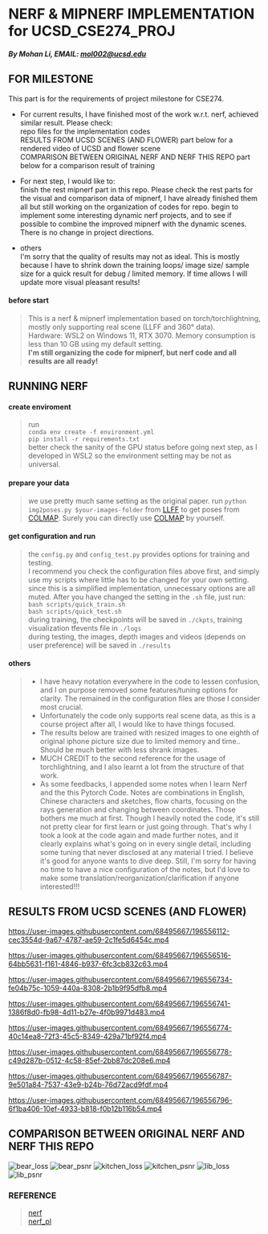 # NERF & MIPNERF IMPLEMENTATION for UCSD_CSE274_PROJ
##### By Mohan Li, EMAIL: mol002@ucsd.edu

## FOR MILESTONE
This part is for the requirements of project milestone for CSE274.   
- For current results, I have finished most of the work w.r.t. nerf, achieved similar result. Please check:   
repo files for the implementation codes   
RESULTS FROM UCSD SCENES (AND FLOWER) part below for a rendered video of UCSD and flower scene    
COMPARISON BETWEEN ORIGINAL NERF AND NERF THIS REPO part below for a comparison result of training   
- For next step, I would like to:   
finish the rest mipnerf part in this repo. Please check the rest parts for the visual and comparison data of mipnerf, I have already finished them all but still working on the organization of codes for repo.
begin to implement some interesting dynamic nerf projects, and to see if possible to combine the improved mipnerf with the dynamic scenes.   
There is no change in project directions.

- others   
I'm sorry that the quality of results may not as ideal. This is mostly because I have to shrink down the training loops/ image size/ sample size for a quick result for debug / limited memory. If time allows I will update more visual pleasant results!

#### before start
> This is a nerf & mipnerf implementation based on torch/torchlightning, mostly only supporting real scene (LLFF and 360° data).   
> Hardware: WSL2 on Windows 11, RTX 3070. Memory consumption is less than 10 GB using my default setting.    
> **I'm still organizing the code for mipnerf, but nerf code and all results are all ready!**

## RUNNING NERF
#### create enviroment
> run   
`conda env create -f environment.yml`   
`pip install -r requirements.txt`   
better check the sanity of the GPU status before going next step, as I developed in WSL2 so the environment setting may be not as universal.

#### prepare your data   
> we use pretty much same setting as the original paper. run `python img2poses.py $your-images-folder` from [LLFF](https://github.com/Fyusion/LLFF) to get poses from [COLMAP](https://github.com/colmap/colmap). Surely you can directly use [COLMAP](https://github.com/colmap/colmap) by yourself.
 
#### get configuration and run
> the `config.py` and `config_test.py` provides options for training and testing.   
I recommend you check the configuration files above first, and simply use my scripts where little has to be changed for your own setting. since this is a simplified implementation, unnecessary options are all muted. After you have changed the setting in the `.sh` file, just run:   
`bash scripts/quick_train.sh`   
`bash scripts/quick_test.sh`  
during training, the checkpoints will be saved in `./ckpts`, training visualization tfevents file in `./logs`   
during testing, the images, depth images and videos (depends on user preference) will be saved in `./results`   

#### others
> - I have heavy notation everywhere in the code to lessen confusion, and I on purpose removed some features/tuning options for clarity. The remained in the configuration files are those I consider most crucial.
> - Unfortunately the code only supports real scene data, as this is a course project after all, I would like to have things focused.
> - The results below are trained with resized images to one eighth of original iphone picture size due to limited memory and time.. Should be much better with less shrank images.
> - MUCH CREDIT to the second reference for the usage of torchlightning, and I also learnt a lot from the structure of that work.
> - As some feedbacks, I appended some notes when I learn Nerf and the this Pytorch Code. Notes are combinations in English, Chinese characters and sketches, flow charts, focusing on the rays generation and changing between coordinates. Those bothers me much at first. Though I heavily noted the code, it's still not pretty clear for first learn or just going through. That's why I took a look at the code again and made further notes, and it clearly explains what's going on in every single detail, including some tuning that never disclosed at any material I tried. I believe it's good for anyone wants to dive deep. Still, I'm sorry for having no time to have a nice configuration of the notes, but I'd love to make some translation/reorganization/clarification if anyone interested!!!

## RESULTS FROM UCSD SCENES (AND FLOWER)

https://user-images.githubusercontent.com/68495667/196556112-cec3554d-9a67-4787-ae59-2c1fe5d6454c.mp4   

https://user-images.githubusercontent.com/68495667/196556516-64bb5631-f161-4846-b937-6fc3cb832c63.mp4    



https://user-images.githubusercontent.com/68495667/196556734-fe04b75c-1059-440a-8308-2b1b9f95dfb8.mp4



https://user-images.githubusercontent.com/68495667/196556741-1386f8d0-fb98-4d11-b27e-4f0b9971d483.mp4




https://user-images.githubusercontent.com/68495667/196556774-40c14ea8-72f3-45c5-8349-429a71bf92f4.mp4



https://user-images.githubusercontent.com/68495667/196556778-c49d287b-0512-4c58-85ef-2bb87dc208e6.mp4




https://user-images.githubusercontent.com/68495667/196556787-9e501a84-7537-43e9-b24b-76d72acd9fdf.mp4



https://user-images.githubusercontent.com/68495667/196556796-6f1ba406-10ef-4933-b818-f0b12b116b54.mp4

## COMPARISON BETWEEN ORIGINAL NERF AND NERF THIS REPO

![bear_loss](https://user-images.githubusercontent.com/68495667/196556886-0af14ead-b2ac-48f5-a818-8602293d3581.png)
![bear_psnr](https://user-images.githubusercontent.com/68495667/196556901-d0260101-613d-4f21-9929-5f8ff6434c9c.png)
![kitchen_loss](https://user-images.githubusercontent.com/68495667/196557451-2d25fa90-a851-46b9-93e4-bc4cb7078c8f.png)
![kitchen_psnr](https://user-images.githubusercontent.com/68495667/196557459-ebe70492-3834-4946-a547-0bd9aa836f1b.png)
![lib_loss](https://user-images.githubusercontent.com/68495667/196557490-4eeec253-c958-4f03-863f-b2dae2e58a79.png)
![lib_psnr](https://user-images.githubusercontent.com/68495667/196557495-53e0c9be-22f9-4f5f-8691-27528af657af.png)

### REFERENCE   
>[nerf](https://github.com/bmild/nerf)   
[nerf_pl](https://github.com/kwea123/nerf_pl)

